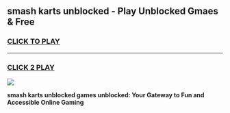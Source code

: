 
## smash karts unblocked - Play Unblocked Gmaes & Free
<h3>
<a href="https://premium.freeplayer.one?title=smash_karts_unblocked&ref=19F">CLICK TO PLAY</a></h3>
<hr>

<h3>
<a href="https://premium.freeplayer.one?title=smash_karts_unblocked&ref=19F">CLICK 2 PLAY</a>
  
</h3>

<a href="https://premium.freeplayer.one?title=smash_karts_unblocked&ref=19F/"><img src="https://clearcache.store/games.png"></a>


**smash karts unblocked games unblocked: Your Gateway to Fun and Accessible Online Gaming**
